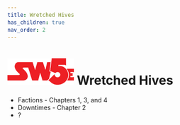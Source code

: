 ```yaml
---
title: Wretched Hives
has_children: true
nav_order: 2
---
```


# <img src='../zzImages/sw5e-logo.png' style= 'float:bottom; width:150px;'> **Wretched Hives**

- Factions - Chapters 1, 3, and 4
- Downtimes - Chapter 2
- ?
